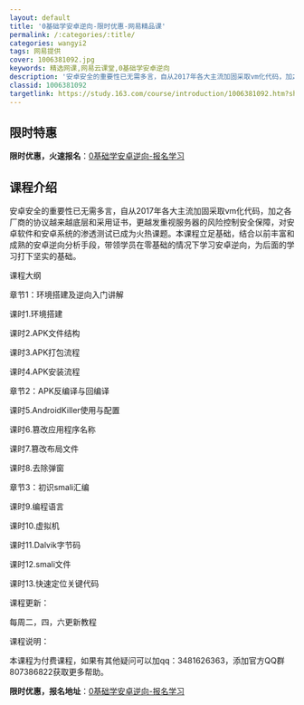 ```yaml
---
layout: default
title: '0基础学安卓逆向-限时优惠-网易精品课'
permalink: /:categories/:title/
categories: wangyi2
tags: 网易提供
cover: 1006381092.jpg
keywords: 精选网课,网易云课堂,0基础学安卓逆向
description: '安卓安全的重要性已无需多言，自从2017年各大主流加固采取vm化代码，加之各厂商的协议越来越底层和采用证书，更越发重视服'
classid: 1006381092
targetlink: https://study.163.com/course/introduction/1006381092.htm?share=1&shareId=1025206652&utm_campaign=share&utm_medium=iphoneShare&utm_source=&utm_u=1025206652
---
```


## 限时特惠

**限时优惠，火速报名**：[0基础学安卓逆向-报名学习](https://study.163.com/course/introduction/1006381092.htm?share=1&shareId=1025206652&utm_campaign=share&utm_medium=iphoneShare&utm_source=&utm_u=1025206652)

## 课程介绍

安卓安全的重要性已无需多言，自从2017年各大主流加固采取vm化代码，加之各厂商的协议越来越底层和采用证书，更越发重视服务器的风险控制安全保障，对安卓软件和安卓系统的渗透测试已成为火热课题。本课程立足基础，结合以前丰富和成熟的安卓逆向分析手段，带领学员在零基础的情况下学习安卓逆向，为后面的学习打下坚实的基础。

课程大纲

章节1：环境搭建及逆向入门讲解

课时1.环境搭建

课时2.APK文件结构

课时3.APK打包流程

课时4.APK安装流程

章节2：APK反编译与回编译

课时5.AndroidKiller使用与配置

课时6.篡改应用程序名称

课时7.篡改布局文件

课时8.去除弹窗

章节3：初识smali汇编

课时9.编程语言

课时10.虚拟机

课时11.Dalvik字节码

课时12.smali文件

课时13.快速定位关键代码

课程更新：

每周二，四，六更新教程

课程说明：

本课程为付费课程，如果有其他疑问可以加qq：3481626363，添加官方QQ群807386822获取更多帮助。

**限时优惠，报名地址**：[0基础学安卓逆向-报名学习](https://study.163.com/course/introduction/1006381092.htm?share=1&shareId=1025206652&utm_campaign=share&utm_medium=iphoneShare&utm_source=&utm_u=1025206652)

